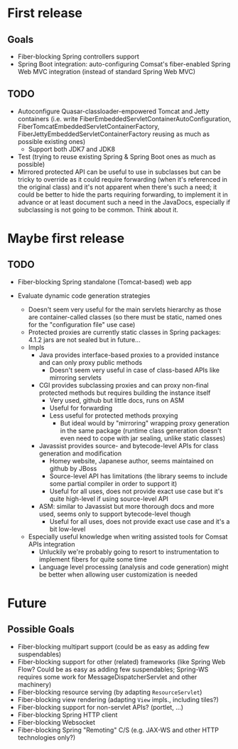 First release
=============

Goals
-----

- Fiber-blocking Spring controllers support
- Spring Boot integration: auto-configuring Comsat's fiber-enabled Spring Web MVC integration (instead of standard Spring Web MVC)

TODO
----

- Autoconfigure Quasar-classloader-empowered Tomcat and Jetty containers (i.e. write FiberEmbeddedServletContainerAutoConfiguration,
  FiberTomcatEmbeddedServletContainerFactory, FiberJettyEmbeddedServletContainerFactory reusing as much as possible existing ones)
  - Support both JDK7 and JDK8
- Test (trying to reuse existing Spring & Spring Boot ones as much as possible)
- Mirrored protected API can be useful to use in subclasses but can be tricky to override as it could require forwarding (when it's referenced in the original
  class) and it's not apparent when there's such a need; it could be better to hide the parts requiring forwarding, to implement it in advance or at least
  document such a need in the JavaDocs, especially if subclassing is not going to be common. Think about it.

Maybe first release
===================

TODO
----

- Fiber-blocking Spring standalone (Tomcat-based) web app

- Evaluate dynamic code generation strategies
  - Doesn't seem very useful for the main servlets hierarchy as those are container-called classes (so there must be static, named ones for the "configuration
    file" use case)
  - Protected proxies are currently static classes in Spring packages: 4.1.2 jars are not sealed but in future...
  - Impls
    - Java provides interface-based proxies to a provided instance and can only proxy public methods
      - Doesn't seem very useful in case of class-based APIs like mirroring servlets
    - CGI provides subclassing proxies and can proxy non-final protected methods but requires building the instance itself
      - Very used, github but little docs, runs on ASM
      - Useful for forwarding
      - Less useful for protected methods proxying
        - But ideal would by "mirroring" wrapping proxy generation in the same package (runtime class generation doesn't even need to cope with jar sealing,
          unlike static classes)
    - Javassist provides source- and bytecode-level APIs for class generation and modification
      - Homey website, Japanese author, seems maintained on github by JBoss
      - Source-level API has limitations (the library seems to include some partial compiler in order to support it)
      - Useful for all uses, does not provide exact use case but it's quite high-level if using source-level API
    - ASM: similar to Javassist but more thorough docs and more used, seems only to support bytecode-level though
      - Useful for all uses, does not provide exact use case and it's a bit low-level
  - Especially useful knowledge when writing assisted tools for Comsat APIs integration
    - Unluckily we're probably going to resort to instrumentation to implement fibers for quite some time
    - Language level processing (analysis and code generation) might be better when allowing user customization is needed

Future
======

Possible Goals
--------------

- Fiber-blocking multipart support (could be as easy as adding few suspendables)
- Fiber-blocking support for other (related) frameworks (like Spring Web Flow? Could be as easy as adding few suspendables; Spring-WS requires some work for
  MessageDispatcherServlet and other machinery)
- Fiber-blocking resource serving (by adapting `ResourceServlet`)
- Fiber-blocking view rendering (adapting `View` impls., including tiles?)
- Fiber-blocking support for non-servlet APIs? (portlet, ...)
- Fiber-blocking Spring HTTP client
- Fiber-blocking Websocket
- Fiber-blocking Spring "Remoting" C/S (e.g. JAX-WS and other HTTP technologies only?)